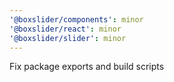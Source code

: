 ```yaml
---
'@boxslider/components': minor
'@boxslider/react': minor
'@boxslider/slider': minor
---
```


Fix package exports and build scripts
